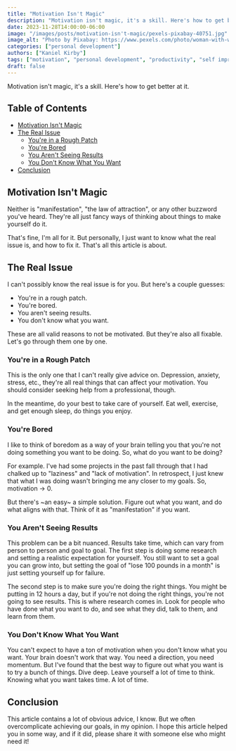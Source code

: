 ```yaml
---
title: "Motivation Isn't Magic"
description: "Motivation isn't magic, it's a skill. Here's how to get better at it."
date: 2023-11-28T14:00:00-06:00
image: "/images/posts/motivation-isn't-magic/pexels-pixabay-40751.jpg"
image_alt: "Photo by Pixabay: https://www.pexels.com/photo/woman-with-white-sunvisor-running-40751/"
categories: ["personal development"]
authors: ["Kaniel Kirby"]
tags: ["motivation", "personal development", "productivity", "self improvement"]
draft: false
---
```


Motivation isn't magic, it's a skill. Here's how to get better at it.

## Table of Contents

- [Motivation Isn't Magic](#motivation-isnt-magic)
- [The Real Issue](#the-real-issue)
  - [You're in a Rough Patch](#youre-in-a-rough-patch)
  - [You're Bored](#youre-bored)
  - [You Aren't Seeing Results](#you-arent-seeing-results)
  - [You Don't Know What You Want](#you-dont-know-what-you-want)
- [Conclusion](#conclusion)

## Motivation Isn't Magic

Neither is "manifestation", "the law of attraction", or any other buzzword you've heard. They're all just fancy ways of thinking about things to make yourself do it.

That's fine, I'm all for it. But personally, I just want to know what the real issue is, and how to fix it. That's all this article is about.

## The Real Issue

I can't possibly know the real issue is for you. But here's a couple guesses:

- You're in a rough patch.
- You're bored.
- You aren't seeing results.
- You don't know what you want.

These are all valid reasons to not be motivated. But they're also all fixable. Let's go through them one by one.

### You're in a Rough Patch

This is the only one that I can't really give advice on. Depression, anxiety, stress, etc., they're all real things that can affect your motivation. You should consider seeking help from a professional, though.

In the meantime, do your best to take care of yourself. Eat well, exercise, and get enough sleep, do things you enjoy.

### You're Bored

I like to think of boredom as a way of your brain telling you that you're not doing something you want to be doing. So, what do you want to be doing?

For example. I've had some projects in the past fall through that I had chalked up to "laziness" and "lack of motivation". In retrospect, I just knew that what I was doing wasn't bringing me any closer to my goals. So, motivation -> 0.

But there's ~an easy~ a simple solution. Figure out what you want, and do what aligns with that. Think of it as "manifestation" if you want.

### You Aren't Seeing Results

This problem can be a bit nuanced. Results take time, which can vary from person to person and goal to goal. The first step is doing some research and setting a realistic expectation for yourself. You still want to set a goal you can grow into, but setting the goal of "lose 100 pounds in a month" is just setting yourself up for failure.

The second step is to make sure you're doing the right things. You might be putting in 12 hours a day, but if you're not doing the right things, you're not going to see results. This is where research comes in. Look for people who have done what you want to do, and see what they did, talk to them, and learn from them.

### You Don't Know What You Want

You can't expect to have a ton of motivation when you don't know what you want. Your brain doesn't work that way. You need a direction, you need momentum. But I've found that the best way to figure out what you want is to try a bunch of things. Dive deep. Leave yourself a lot of time to think. Knowing what you want takes time. A lot of time.

## Conclusion

This article contains a lot of obvious advice, I know. But we often overcomplicate achieving our goals, in my opinion. I hope this article helped you in some way, and if it did, please share it with someone else who might need it!
